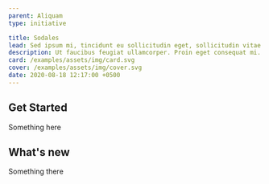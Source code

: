 ```yaml
---
parent: Aliquam
type: initiative

title: Sodales
lead: Sed ipsum mi, tincidunt eu sollicitudin eget, sollicitudin vitae ipsum.
description: Ut faucibus feugiat ullamcorper. Proin eget consequat mi. Duis massa mauris, pharetra tristique neque feugiat, feugiat interdum dui.
card: /examples/assets/img/card.svg
cover: /examples/assets/img/cover.svg
date: 2020-08-18 12:17:00 +0500
---
```


## Get Started

Something here

## What's new

Something there